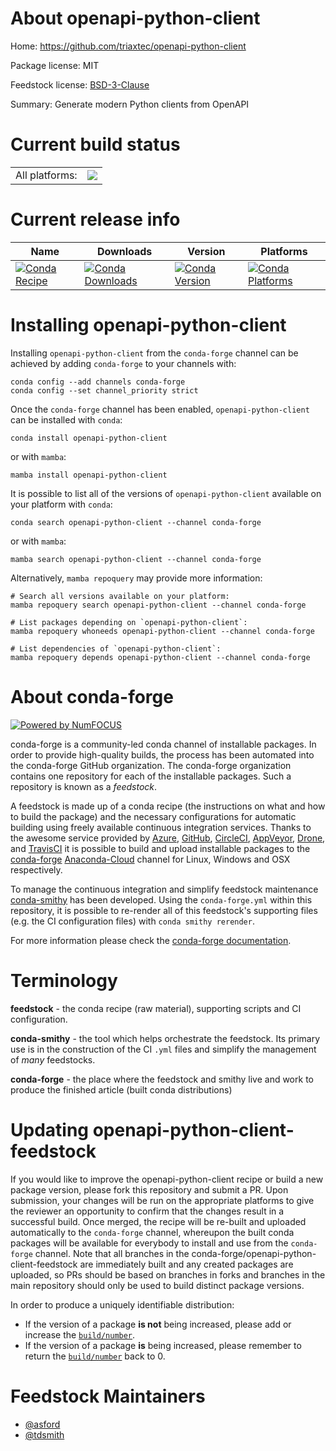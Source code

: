 About openapi-python-client
===========================

Home: https://github.com/triaxtec/openapi-python-client

Package license: MIT

Feedstock license: [BSD-3-Clause](https://github.com/conda-forge/openapi-python-client-feedstock/blob/main/LICENSE.txt)

Summary: Generate modern Python clients from OpenAPI

Current build status
====================


<table><tr><td>All platforms:</td>
    <td>
      <a href="https://dev.azure.com/conda-forge/feedstock-builds/_build/latest?definitionId=13660&branchName=main">
        <img src="https://dev.azure.com/conda-forge/feedstock-builds/_apis/build/status/openapi-python-client-feedstock?branchName=main">
      </a>
    </td>
  </tr>
</table>

Current release info
====================

| Name | Downloads | Version | Platforms |
| --- | --- | --- | --- |
| [![Conda Recipe](https://img.shields.io/badge/recipe-openapi--python--client-green.svg)](https://anaconda.org/conda-forge/openapi-python-client) | [![Conda Downloads](https://img.shields.io/conda/dn/conda-forge/openapi-python-client.svg)](https://anaconda.org/conda-forge/openapi-python-client) | [![Conda Version](https://img.shields.io/conda/vn/conda-forge/openapi-python-client.svg)](https://anaconda.org/conda-forge/openapi-python-client) | [![Conda Platforms](https://img.shields.io/conda/pn/conda-forge/openapi-python-client.svg)](https://anaconda.org/conda-forge/openapi-python-client) |

Installing openapi-python-client
================================

Installing `openapi-python-client` from the `conda-forge` channel can be achieved by adding `conda-forge` to your channels with:

```
conda config --add channels conda-forge
conda config --set channel_priority strict
```

Once the `conda-forge` channel has been enabled, `openapi-python-client` can be installed with `conda`:

```
conda install openapi-python-client
```

or with `mamba`:

```
mamba install openapi-python-client
```

It is possible to list all of the versions of `openapi-python-client` available on your platform with `conda`:

```
conda search openapi-python-client --channel conda-forge
```

or with `mamba`:

```
mamba search openapi-python-client --channel conda-forge
```

Alternatively, `mamba repoquery` may provide more information:

```
# Search all versions available on your platform:
mamba repoquery search openapi-python-client --channel conda-forge

# List packages depending on `openapi-python-client`:
mamba repoquery whoneeds openapi-python-client --channel conda-forge

# List dependencies of `openapi-python-client`:
mamba repoquery depends openapi-python-client --channel conda-forge
```


About conda-forge
=================

[![Powered by
NumFOCUS](https://img.shields.io/badge/powered%20by-NumFOCUS-orange.svg?style=flat&colorA=E1523D&colorB=007D8A)](https://numfocus.org)

conda-forge is a community-led conda channel of installable packages.
In order to provide high-quality builds, the process has been automated into the
conda-forge GitHub organization. The conda-forge organization contains one repository
for each of the installable packages. Such a repository is known as a *feedstock*.

A feedstock is made up of a conda recipe (the instructions on what and how to build
the package) and the necessary configurations for automatic building using freely
available continuous integration services. Thanks to the awesome service provided by
[Azure](https://azure.microsoft.com/en-us/services/devops/), [GitHub](https://github.com/),
[CircleCI](https://circleci.com/), [AppVeyor](https://www.appveyor.com/),
[Drone](https://cloud.drone.io/welcome), and [TravisCI](https://travis-ci.com/)
it is possible to build and upload installable packages to the
[conda-forge](https://anaconda.org/conda-forge) [Anaconda-Cloud](https://anaconda.org/)
channel for Linux, Windows and OSX respectively.

To manage the continuous integration and simplify feedstock maintenance
[conda-smithy](https://github.com/conda-forge/conda-smithy) has been developed.
Using the ``conda-forge.yml`` within this repository, it is possible to re-render all of
this feedstock's supporting files (e.g. the CI configuration files) with ``conda smithy rerender``.

For more information please check the [conda-forge documentation](https://conda-forge.org/docs/).

Terminology
===========

**feedstock** - the conda recipe (raw material), supporting scripts and CI configuration.

**conda-smithy** - the tool which helps orchestrate the feedstock.
                   Its primary use is in the construction of the CI ``.yml`` files
                   and simplify the management of *many* feedstocks.

**conda-forge** - the place where the feedstock and smithy live and work to
                  produce the finished article (built conda distributions)


Updating openapi-python-client-feedstock
========================================

If you would like to improve the openapi-python-client recipe or build a new
package version, please fork this repository and submit a PR. Upon submission,
your changes will be run on the appropriate platforms to give the reviewer an
opportunity to confirm that the changes result in a successful build. Once
merged, the recipe will be re-built and uploaded automatically to the
`conda-forge` channel, whereupon the built conda packages will be available for
everybody to install and use from the `conda-forge` channel.
Note that all branches in the conda-forge/openapi-python-client-feedstock are
immediately built and any created packages are uploaded, so PRs should be based
on branches in forks and branches in the main repository should only be used to
build distinct package versions.

In order to produce a uniquely identifiable distribution:
 * If the version of a package **is not** being increased, please add or increase
   the [``build/number``](https://docs.conda.io/projects/conda-build/en/latest/resources/define-metadata.html#build-number-and-string).
 * If the version of a package **is** being increased, please remember to return
   the [``build/number``](https://docs.conda.io/projects/conda-build/en/latest/resources/define-metadata.html#build-number-and-string)
   back to 0.

Feedstock Maintainers
=====================

* [@asford](https://github.com/asford/)
* [@tdsmith](https://github.com/tdsmith/)

